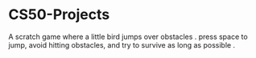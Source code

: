# CS50-Projects
A scratch game where a little bird jumps over obstacles . press space to jump, avoid hitting obstacles, and try to survive as long as possible .
